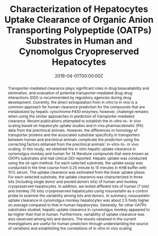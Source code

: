 ---
title: "Characterization of Hepatocytes Uptake Clearance of Organic Anion Transporting Polypeptide (OATPs) Substrates in Human and Cynomolgus Cryopreserved Hepatocytes"
authors:
- X Liang, N Deforest, Y Park, J Hao, X Zhao, Y Lai
date: "2019-04-01T00:00:00Z"
doi: "https://doi.org/10.1096/fasebj.2019.33.1_supplement.507.8"

# Schedule page publish date (NOT publication's date).
#publishDate: "2017-01-01T00:00:00Z"

# Publication type.
# Legend: 0 = Uncategorized; 1 = Conference paper; 2 = Journal article;
# 3 = Preprint / Working Paper; 4 = Report; 5 = Book; 6 = Book section;
# 7 = Thesis; 8 = Patent
publication_types: ["1"]

# Publication name and optional abbreviated publication name.
publication: "*Federation of American Societies for Experimental Biology (FASEB)*, April 2019"
publication_short: ""

abstract: Transporter-mediated clearance plays significant roles in drug bioavailability and elimination, and evaluation of potential transporter-mediated drug-drug interactions (DDI) is recommended by regulatory agencies during drug development. Currently, the direct extrapolation from in vitro to in vivo is a common approach for human clearance prediction for the compounds that are metabolized by hepatic cytochrome P450 enzymes; however, challenge remains when using the similar approaches in prediction of transporter-mediated clearance. Recent publications attempted to establish the in-vitro-to- in vivo scaling based on hepatocyte uptake studies and in vivo pharmacokinetic (PK) data from the preclinical animals. However, the differences in homology of transporter proteins and the associated substrate specificity in transporters between human and preclinical animals complicate the prediction using the correcting factors obtained from the preclinical animals' in-vitro-to- in vivo scaling. In this study, we obtained the in vitro hepatic uptake clearance in cynomolgus monkey and human for 14 literature compounds that were known as OATPs substrates and had clinical DDI reported. Hepatic uptake was conducted using the oil-spin method. For each selected substrate, the uptake assay was conducted in the time course from 0.25 minute to 15 minutes in KHB buffer with 10% serum. The uptake clearance was estimated from the linear uptake phase. For each selected substrate, the uptake clearance was characterized in three lots (including single donor and pooled donors lots) of human and monkey cryopreserved hepatocytes. In addition, we tested different lots of human (7 lots) and monkey (10 lots) cryopreserved hepatocytes using rosuvastatin as a control probe to examine the variability among lots and donors. In summary, rosuvastatin uptake clearance in cynomolgus monkey hepatocytes was about 2.5 folds higher on average compared to that in human hepatocytes. Generally, for other OATPs substrates studied, hepatic uptake clearance in cynomolgus monkey appeared to be higher than that in human. Furthermore, variability of uptake clearance was also observed among lots and donors. The results obtained in the current investigations are useful for human prediction through understanding the source of variations and establishing the correlations of in vitro-in vivo scaling.


featured: false

# links:
# - name: ""
#   url: ""
url_pdf: ''
url_code: ''
url_dataset: ''
url_poster: ''
url_project: ''
url_slides: ''
url_source: ''
url_video: ''

# Featured image
# To use, add an image named `featured.jpg/png` to your page's folder. 
image:
  caption: 'Image credit: [**Unsplash**](https://unsplash.com/photos/jdD8gXaTZsc)'
  focal_point: ""
  preview_only: false

# Associated Projects (optional).
#   Associate this publication with one or more of your projects.
#   Simply enter your project's folder or file name without extension.
#   E.g. `internal-project` references `content/project/internal-project/index.md`.
#   Otherwise, set `projects: []`.
projects: []

# Slides (optional).
#   Associate this publication with Markdown slides.
#   Simply enter your slide deck's filename without extension.
#   E.g. `slides: "example"` references `content/slides/example/index.md`.
#   Otherwise, set `slides: ""`.
slides: ""
---